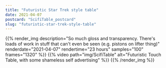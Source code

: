 ```yaml
---
title: "Futuristic Star Trek style table"
date: 2021-04-07
postcard: "ScifiTable_postcard"
slug: "futuristic-star-trek-style-table"
---
```


{{% render_img 
  description="So much gloss and transparency. There's loads of work in stuff that can't even be seen (e.g. pistons on lifter thing)" 
  renderdate="2021-04-07" 
  rendertime="23 hours" 
  samples="100" 
  frames="1320" %}}
{{% video path="img/ScifiTable" alt="Futuristic Touch Table, with some shameless self advertising" %}}
{{% /render_img %}}

